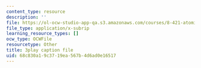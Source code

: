 ```yaml
---
content_type: resource
description: ''
file: https://ol-ocw-studio-app-qa.s3.amazonaws.com/courses/8-421-atomic-and-optical-physics-i-spring-2014/68c830a19c3719ea567b4d6ad0e16517_4fZPNSMiRvk.srt
file_type: application/x-subrip
learning_resource_types: []
ocw_type: OCWFile
resourcetype: Other
title: 3play caption file
uid: 68c830a1-9c37-19ea-567b-4d6ad0e16517
---
```

